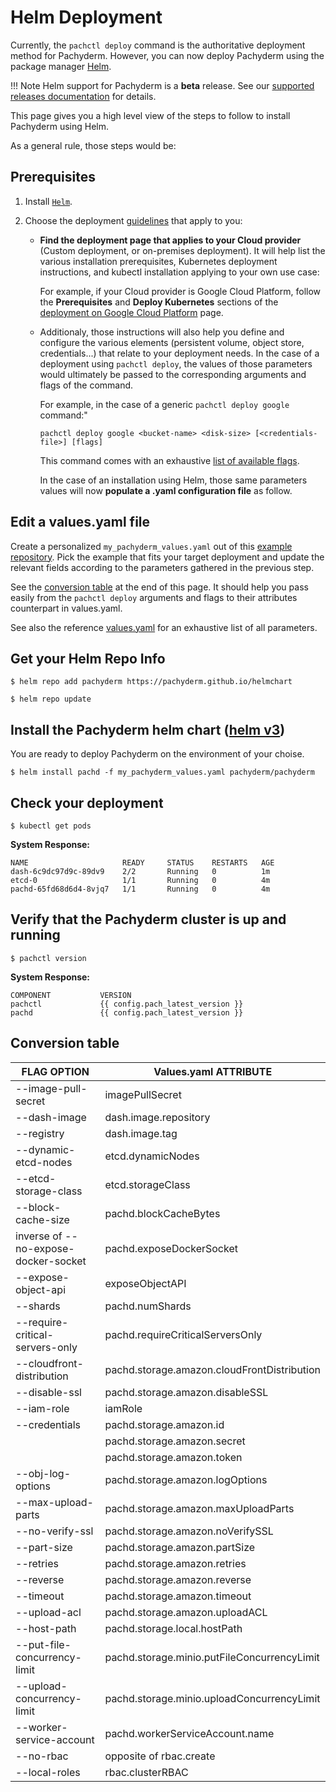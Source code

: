# Helm Deployment

Currently, the `pachctl deploy` command is the authoritative deployment method for Pachyderm.
However, you can now deploy Pachyderm using the package manager [Helm](https://helm.sh/docs/intro/install/#helm).

!!! Note
      Helm support for Pachyderm is a **beta** release. 
      See our [supported releases documentation](https://docs.pachyderm.com/latest/contributing/supported-releases/#release-status) for details.

This page gives you a high level view of the steps to follow to install Pachyderm using Helm.

As a general rule, those steps would be:

## Prerequisites
1. Install [`Helm`](https://helm.sh/docs/intro/install/). 

1. Choose the deployment [guidelines](https://docs.pachyderm.com/latest/deploy-manage/deploy/) that apply to you:
    * **Find the deployment page that applies to your Cloud provider** (Custom deployment, or on-premises deployment).
    It will help list the various installation prerequisites, Kubernetes deployment instructions, and kubectl installation applying to your own use case:
    
        For example, if your Cloud provider is Google Cloud Platform, follow the **Prerequisites** and **Deploy Kubernetes** sections of the [deployment on Google Cloud Platform](https://docs.pachyderm.com/latest/deploy-manage/deploy/google_cloud_platform/#google-cloud-platform) page.

    * Additionaly, those instructions will also help you define and configure the various elements (persistent volume, object store, credentials...) that relate to your deployment needs. 
    In the case of a deployment using `pachctl deploy`, the values of those parameters would ultimately be passed to the 
    corresponding arguments and flags of the command.

        For example, in the case of a generic `pachctl deploy google` command:"
        ```shell
        pachctl deploy google <bucket-name> <disk-size> [<credentials-file>] [flags]
        ```
        This command comes with an exhaustive [list of available flags](https://docs.pachyderm.com/latest/reference/pachctl/pachctl_deploy_google/).
    
        In the case of an installation using Helm, those same parameters values will now **populate a .yaml configuration file** as follow.

## Edit a values.yaml file
Create a personalized `my_pachyderm_values.yaml` out of this [example repository](https://github.com/pachyderm/helmchart/tree/master/examples). Pick the example that fits your target deployment and update the relevant fields according to the parameters gathered in the previous step.   

See the [conversion table](#conversion-table) at the end of this page. It should help you pass easily from the `pachctl deploy` arguments and flags to their attributes counterpart in values.yaml.

See also the reference [values.yaml](https://github.com/pachyderm/helmchart/blob/master/pachyderm/values.yaml) for an exhaustive list of all parameters.

## Get your Helm Repo Info
```shell
$ helm repo add pachyderm https://pachyderm.github.io/helmchart
```
```shell
$ helm repo update
```

## Install the Pachyderm helm chart ([helm v3](https://helm.sh/docs/intro/))
You are ready to deploy Pachyderm on the environment of your choise.
```shell
$ helm install pachd -f my_pachyderm_values.yaml pachyderm/pachyderm
```

## Check your deployment 

```shell
$ kubectl get pods
```

**System Response:**

```
NAME                     READY     STATUS    RESTARTS   AGE
dash-6c9dc97d9c-89dv9    2/2       Running   0          1m
etcd-0                   1/1       Running   0          4m
pachd-65fd68d6d4-8vjq7   1/1       Running   0          4m
```

## Verify that the Pachyderm cluster is up and running

```shell
$ pachctl version
```

**System Response:**

```
COMPONENT           VERSION
pachctl             {{ config.pach_latest_version }}
pachd               {{ config.pach_latest_version }}
```

## Conversion table
| FLAG OPTION | Values.yaml ATTRIBUTE |
|-------------|-----------------------|
|--image-pull-secret|imagePullSecret|
|--dash-image|dash.image.repository|
|--registry|dash.image.tag|
|--dynamic-etcd-nodes|etcd.dynamicNodes|
|--etcd-storage-class|etcd.storageClass|
|--block-cache-size|pachd.blockCacheBytes|
|inverse of --no-expose-docker-socket|pachd.exposeDockerSocket|
|--expose-object-api|exposeObjectAPI|
|--shards|pachd.numShards|
|--require-critical-servers-only|pachd.requireCriticalServersOnly|
|--cloudfront-distribution|pachd.storage.amazon.cloudFrontDistribution|
|--disable-ssl|pachd.storage.amazon.disableSSL|
|--iam-role|iamRole|
|--credentials|pachd.storage.amazon.id|
|| pachd.storage.amazon.secret|
|| pachd.storage.amazon.token|
|--obj-log-options|pachd.storage.amazon.logOptions|
|--max-upload-parts|pachd.storage.amazon.maxUploadParts|
|--no-verify-ssl|pachd.storage.amazon.noVerifySSL|
|--part-size|pachd.storage.amazon.partSize|
|--retries|pachd.storage.amazon.retries|
|--reverse|pachd.storage.amazon.reverse|
|--timeout|pachd.storage.amazon.timeout|
|--upload-acl|pachd.storage.amazon.uploadACL|
|--host-path|pachd.storage.local.hostPath|
|--put-file-concurrency-limit|pachd.storage.minio.putFileConcurrencyLimit|
|--upload-concurrency-limit|pachd.storage.minio.uploadConcurrencyLimit|
|--worker-service-account|pachd.workerServiceAccount.name|
|--no-rbac|opposite of rbac.create|
|--local-roles|rbac.clusterRBAC|

